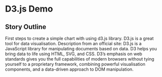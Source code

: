# D3.js Demo

## Story Outline
First steps to create a simple chart with using d3.js library. 
D3.js is a great tool for data visualisation.
Description from an official site:
D3.js is a JavaScript library for manipulating documents based on data. 
D3 helps you bring data to life using HTML, SVG, and CSS. 
D3’s emphasis on web standards gives you the full capabilities of modern browsers without tying yourself to a proprietary framework, combining powerful visualisation components, and a data-driven approach to DOM manipulation.
